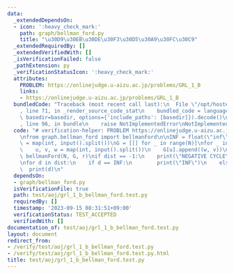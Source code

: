 ```yaml
---
data:
  _extendedDependsOn:
  - icon: ':heavy_check_mark:'
    path: graph/bellman_ford.py
    title: "\u30D9\u30EB\u30DE\u30F3\u30D5\u30A9\u30FC\u30C9"
  _extendedRequiredBy: []
  _extendedVerifiedWith: []
  _isVerificationFailed: false
  _pathExtension: py
  _verificationStatusIcon: ':heavy_check_mark:'
  attributes:
    PROBLEM: https://onlinejudge.u-aizu.ac.jp/problems/GRL_1_B
    links:
    - https://onlinejudge.u-aizu.ac.jp/problems/GRL_1_B
  bundledCode: "Traceback (most recent call last):\n  File \"/opt/hostedtoolcache/PyPy/3.10.12/x64/lib/pypy3.10/site-packages/onlinejudge_verify/documentation/build.py\"\
    , line 71, in _render_source_code_stat\n    bundled_code = language.bundle(stat.path,\
    \ basedir=basedir, options={'include_paths': [basedir]}).decode()\n  File \"/opt/hostedtoolcache/PyPy/3.10.12/x64/lib/pypy3.10/site-packages/onlinejudge_verify/languages/python.py\"\
    , line 96, in bundle\n    raise NotImplementedError\nNotImplementedError\n"
  code: "# verification-helper: PROBLEM https://onlinejudge.u-aizu.ac.jp/problems/GRL_1_B\n\
    \nfrom graph.bellman_ford import bellmanFord\n\nINF = float(\"inf\")\nN, M, r\
    \ = map(int, input().split())\nG = [[] for _ in range(N)]\nfor _ in range(M):\n\
    \    u, v, w = map(int, input().split())\n    G[u].append((w, v))\n\ndist, _ =\
    \ bellmanFord(N, G, r)\nif dist == -1:\n    print(\"NEGATIVE CYCLE\")\n    exit()\n\
    \nfor d in dist:\n    if d == INF:\n        print(\"INF\")\n    else:\n      \
    \  print(d)\n"
  dependsOn:
  - graph/bellman_ford.py
  isVerificationFile: true
  path: test/aoj/grl_1_b_bellman_ford.test.py
  requiredBy: []
  timestamp: '2023-09-15 08:31:51+09:00'
  verificationStatus: TEST_ACCEPTED
  verifiedWith: []
documentation_of: test/aoj/grl_1_b_bellman_ford.test.py
layout: document
redirect_from:
- /verify/test/aoj/grl_1_b_bellman_ford.test.py
- /verify/test/aoj/grl_1_b_bellman_ford.test.py.html
title: test/aoj/grl_1_b_bellman_ford.test.py
---
```

